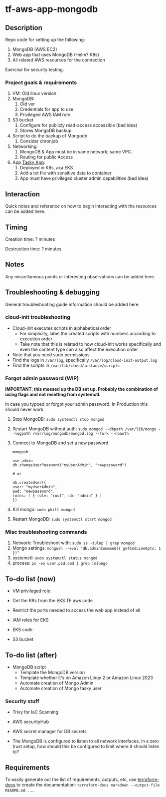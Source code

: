 # tf-aws-app-mongodb

## Description

Repo code for setting up the following:

1. MongoDB (AWS EC2)
2. Web app that uses MongoDB (Helm? K8s)
3. All related AWS resources for the connection

Exercise for security testing.

### Project goals & requirements

1. VM: Old linux version
2. MongoDB:
    1. Old ver
    2. Credentials for app to use
    3. Privileged AWS IAM role
3. S3 bucket
    1. Configure for publicly read-access accessible (bad idea)
    2. Stores MongoDB backup
4. Script to do the backup of Mongodb
    1. Consider chronjob
5. Networking:
    1. MongoDB & App must be in same network; same VPC.
    2. Routing for public Access
6. App [Tasky App](https://github.com/jeffthorne/tasky):
    1. Deployed in K8s, aka EKS
    2. Add a txt file with sensitive data to container
    3. App must have privileged cluster admin capabilities (bad idea)

## Interaction

Quick notes and reference on how to begin interacting with the resources can be added here.

## Timing

Creation time: ? minutes

Destruction time: ? minutes

## Notes

Any miscellaneous points or interesting observations can be added here.

## Troubleshooting & debugging

General troubleshooting guide information should be added here.

### cloud-init troubleshooting

* Cloud-init executes scripts in alphabetical order
    * For simplicity, label the created scripts with numbers according to execution order
    * Take note that this is related to how cloud-init works specifically and even the content type can also affect the execution order
* Note that you need sudo permissions
* Find the logs in `/var/log`, specifically `/var/log/cloud-init-output.log`
* Find the scripts in `/var/lib/cloud/instance/scripts`

### Forgot admin password (WIP)

__IMPORTANT: this messed up the DB set up. Probably the combination of using flags and not resetting from systemctl.__

In case you typoed or forgot your admin password. In Production this should never work

1. Stop MongoDB: `sudo systemctl stop mongod`
2. Restart MongoDB without auth: `sudo mongod --dbpath /var/lib/mongo --logpath /var/log/mongodb/mongod.log --fork --noauth`
3. Connect to MongoDB and set a new password

    ```shell
    mongosh

    use admin
    db.changeUserPassword("myUserAdmin", "newpassword")

    # or

    db.createUser({
    user: "myUserAdmin",
    pwd: "newpassword",
    roles: [ { role: "root", db: "admin" } ]
    })
    ```

4. Kill mongo: `sudo pkill mongod`
5. Restart MongoDB: `sudo systemctl start mongod`

### Misc troubleshooting commands

1. Network: Troubleshoot with: `sudo ss -tulnp | grep mongod`
2. Mongo settings: `mongosh --eval "db.adminCommand({ getCmdLineOpts: 1 })"`
3. systemctl: `sudo systemctl status mongod`
4. process: `ps -eo user,pid,cmd | grep [m]ongo`

## To-do list (now)

* VM privileged role

* Get the K8s from the EKS TF aws code
* Restrict the ports needed to access the web app instead of all
* IAM roles for EKS
* EKS code
* S3 bucket

## To-do list (after)

* MongoDB script
    * Template the MongoDB version
    * Template whether it's on Amazon Linux 2 or Amazon Linux 2023
    * Automate creation of Mongo Admin
    * Automate creation of Mongo tasky user

### Security stuff

* Trivy for IaC Scanning
* AWS securityHub
* AWS secret manager for DB secrets

* The MongoDB is configured to listen to all network interfaces. In a zero trust setup, how should this be configured to limit where it should listen to?

## Requirements

To easily generate out the list of requirements, outputs, etc, use [terraform-docs](https://github.com/terraform-docs/terraform-docs) to create the documentation: `terraform-docs markdown --output-file README.md .`
...
